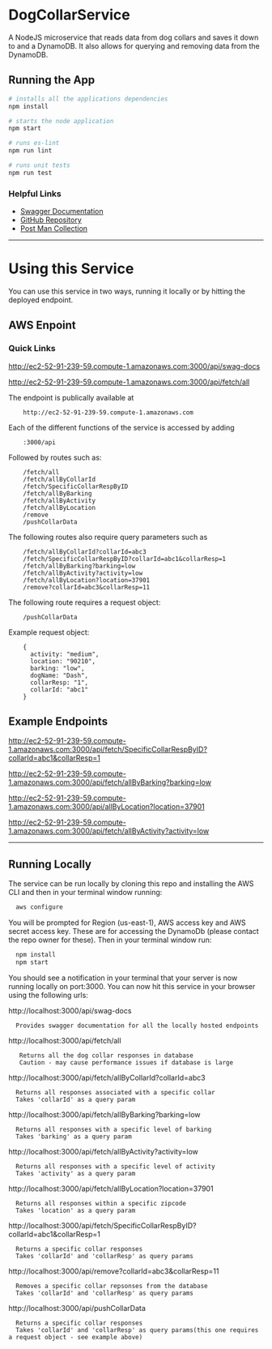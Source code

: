 # DogCollarService
A NodeJS microservice that reads data from dog collars and saves it down to and  a DynamoDB. It also allows for querying and removing data from the DynamoDB.

## Running the App
```bash
# installs all the applications dependencies
npm install
```
```bash
# starts the node application
npm start
```

```bash
# runs es-lint
npm run lint
```

```bash
# runs unit tests
npm run test
```

### Helpful Links
* [Swagger Documentation](http://ec2-52-91-239-59.compute-1.amazonaws.com:3000/swag-docs)
* [GitHub Repository](https://github.com/RoryConnolly/DogCollarService)
* [Post Man Collection](./documentation/DogCollar.postmanCollection.json)

-----

# Using this Service

You can use this service in two ways, running it locally or by hitting the deployed endpoint.

## AWS Enpoint

### Quick Links

http://ec2-52-91-239-59.compute-1.amazonaws.com:3000/api/swag-docs

http://ec2-52-91-239-59.compute-1.amazonaws.com:3000/api/fetch/all

The endpoint is publically available at

        http://ec2-52-91-239-59.compute-1.amazonaws.com

Each of the different functions of the service is accessed by adding

        :3000/api

Followed by routes such as:

        /fetch/all
        /fetch/allByCollarId
        /fetch/SpecificCollarRespByID
        /fetch/allByBarking
        /fetch/allByActivity
        /fetch/allByLocation
        /remove
        /pushCollarData


  The following routes also require query parameters such as

        /fetch/allByCollarId?collarId=abc3
        /fetch/SpecificCollarRespByID?collarId=abc1&collarResp=1
        /fetch/allByBarking?barking=low
        /fetch/allByActivity?activity=low
        /fetch/allByLocation?location=37901
        /remove?collarId=abc3&collarResp=11

  The following route requires a request object:

        /pushCollarData


  Example request object:

        {
          activity: "medium",
          location: "90210",
          barking: "low",
          dogName: "Dash",
          collarResp: "1",
          collarId: "abc1"
        }

## Example Endpoints

http://ec2-52-91-239-59.compute-1.amazonaws.com:3000/api/fetch/SpecificCollarRespByID?collarId=abc1&collarResp=1

http://ec2-52-91-239-59.compute-1.amazonaws.com:3000/api/fetch/allByBarking?barking=low

http://ec2-52-91-239-59.compute-1.amazonaws.com:3000/api/allByLocation?location=37901

http://ec2-52-91-239-59.compute-1.amazonaws.com:3000/api/fetch/allByActivity?activity=low

----------
## Running Locally

The service can be run locally by cloning this repo and installing the AWS CLI and then in your terminal window running:
```bash
  aws configure
```
You will be prompted for Region (us-east-1), AWS access key and AWS secret access key. These are for accessing the DynamoDb (please contact the repo owner for these).
Then in your terminal window run:

```bash
  npm install
  npm start
```

You should see a notification in your terminal that your server is now running locally on port:3000. You can now hit this service in your browser using the following urls:

http://localhost:3000/api/swag-docs   

      Provides swagger documentation for all the locally hosted endpoints

http://localhost:3000/api/fetch/all  

       Returns all the dog collar responses in database
       Caution - may cause performance issues if database is large

http://localhost:3000/api/fetch/allByCollarId?collarId=abc3   

      Returns all responses associated with a specific collar
      Takes 'collarId' as a query param

http://localhost:3000/api/fetch/allByBarking?barking=low  

      Returns all responses with a specific level of barking
      Takes 'barking' as a query param

http://localhost:3000/api/fetch/allByActivity?activity=low   

      Returns all responses with a specific level of activity
      Takes 'activity' as a query param

http://localhost:3000/api/fetch/allByLocation?location=37901  

      Returns all responses within a specific zipcode
      Takes 'location' as a query param

http://localhost:3000/api/fetch/SpecificCollarRespByID?collarId=abc1&collarResp=1  

      Returns a specific collar responses
      Takes 'collarId' and 'collarResp' as query params

http://localhost:3000/api/remove?collarId=abc3&collarResp=11  

      Removes a specific collar repsonses from the database
      Takes 'collarId' and 'collarResp' as query params

http://localhost:3000/api/pushCollarData  

      Returns a specific collar responses
      Takes 'collarId' and 'collarResp' as query params(this one requires a request object - see example above)


